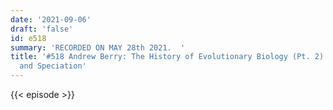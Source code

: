 ```yaml
---
date: '2021-09-06'
draft: 'false'
id: e518
summary: 'RECORDED ON MAY 28th 2021.  '
title: '#518 Andrew Berry: The History of Evolutionary Biology (Pt. 2) - Genetics,
  and Speciation'
---
```

{{< episode >}}
